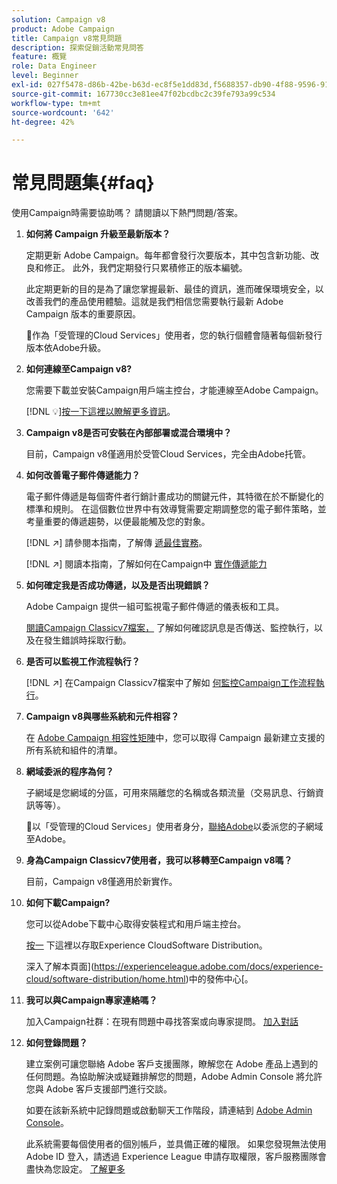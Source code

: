 ```yaml
---
solution: Campaign v8
product: Adobe Campaign
title: Campaign v8常見問題
description: 探索促銷活動常見問答
feature: 概覽
role: Data Engineer
level: Beginner
exl-id: 027f5478-d86b-42be-b63d-ec8f5e1dd83d,f5688357-db90-4f88-9596-91e9d0a20d75
source-git-commit: 167730cc3e81ee47f02bcdbc2c39fe793a99c534
workflow-type: tm+mt
source-wordcount: '642'
ht-degree: 42%

---
```


# 常見問題集{#faq}

使用Campaign時需要協助嗎？ 請閱讀以下熱門問題/答案。

1. **如何將 Campaign 升級至最新版本？**

   定期更新 Adobe Campaign。每年都會發行次要版本，其中包含新功能、改良和修正。 此外，我們定期發行只累積修正的版本編號。

   此定期更新的目的是為了讓您掌握最新、最佳的資訊，進而確保環境安全，以改善我們的產品使用體驗。這就是我們相信您需要執行最新 Adobe Campaign 版本的重要原因。

   :speech_balloon:作為「受管理的Cloud Services」使用者，您的執行個體會隨著每個新發行版本依Adobe升級。

1. **如何連線至Campaign v8?**

   您需要下載並安裝Campaign用戶端主控台，才能連線至Adobe Campaign。

   [!DNL :bulb:][按一下這裡以瞭解更多資訊](connect.md)。

1. **Campaign v8是否可安裝在內部部署或混合環境中？**

   目前，Campaign v8僅適用於受管Cloud Services，完全由Adobe托管。

1. **如何改善電子郵件傳遞能力？**

   電子郵件傳遞是每個寄件者行銷計畫成功的關鍵元件，其特徵在於不斷變化的標準和規則。 在這個數位世界中有效導覽需要定期調整您的電子郵件策略，並考量重要的傳遞趨勢，以便最能觸及您的對象。

   [!DNL :arrow_upper_right:] 請參閱本指南，了解傳 [遞最佳實務](https://experienceleague.adobe.com/docs/deliverability-learn/deliverability-best-practice-guide/introduction.html?lang=zh-Hant)。

   [!DNL :arrow_upper_right:] 閱讀本指南，了解如何在Campaign中 [實作傳遞能力](https://experienceleague.adobe.com/docs/deliverability-learn/deliverability-best-practice-guide/additional-resources/general-resources.html)

1. **如何確定我是否成功傳遞，以及是否出現錯誤？**

   Adobe Campaign 提供一組可監視電子郵件傳遞的儀表板和工具。

   [閱讀Campaign Classicv7檔案，](https://experienceleague.adobe.com/docs/campaign-classic/using/sending-messages/monitoring-deliveries/about-delivery-monitoring.html) 了解如何確認訊息是否傳送、監控執行，以及在發生錯誤時採取行動。

1. **是否可以監視工作流程執行？**

   [!DNL :arrow_upper_right:] 在Campaign Classicv7檔案中了解如 [何監控Campaign工作流程執行](https://experienceleague.adobe.com/docs/campaign-classic/using/automating-with-workflows/executing-a-workflow/starting-a-workflow.html)。

1. **Campaign v8與哪些系統和元件相容？**

   在 [Adobe Campaign 相容性矩陣](compatibility-matrix.md)中，您可以取得 Campaign 最新建立支援的所有系統和組件的清單。

1. **網域委派的程序為何？**

   子網域是您網域的分區，可用來隔離您的名稱或各類流量（交易訊息、行銷資訊等等）。

   :speech_balloon:以「受管理的Cloud Services」使用者身分，[聯絡Adobe](../start/campaign-faq.md#support)以委派您的子網域至Adobe。

1. **身為Campaign Classicv7使用者，我可以移轉至Campaign v8嗎？**

   目前，Campaign v8僅適用於新實作。

1. **如何下載Campaign?**

   您可以從Adobe下載中心取得安裝程式和用戶端主控台。

   [按一](https://experience.adobe.com/#/downloads/content/software-distributicampaign.html) 下這裡以存取Experience CloudSoftware Distribution。

   深入了解本頁面](https://experienceleague.adobe.com/docs/experience-cloud/software-distribution/home.html)中的發佈中心[。

1. **我可以與Campaign專家連絡嗎？**

   加入Campaign社群：在現有問題中尋找答案或向專家提問。 [加入對話](https://experienceleaguecommunities.adobe.com/?profile.language=en)


1. **如何登錄問題？**

   建立案例可讓您聯絡 Adobe 客戶支援團隊，瞭解您在 Adobe 產品上遇到的任何問題。為協助解決或疑難排解您的問題，Adobe Admin Console 將允許您與 Adobe 客戶支援部門進行交談。

   如要在該新系統中記錄問題或啟動聊天工作階段，請連結到 [Adobe Admin Console](https://adminConsole.adobe.com/overview)。

   此系統需要每個使用者的個別帳戶，並具備正確的權限。 如果您發現無法使用 Adobe ID 登入，請透過 Experience League 申請存取權限，客戶服務團隊會盡快為您設定。 [了解更多](https://helpx.adobe.com/tw/enterprise/admin-guide.html/enterprise/using/support-for-experience-cloud.ug.html)
